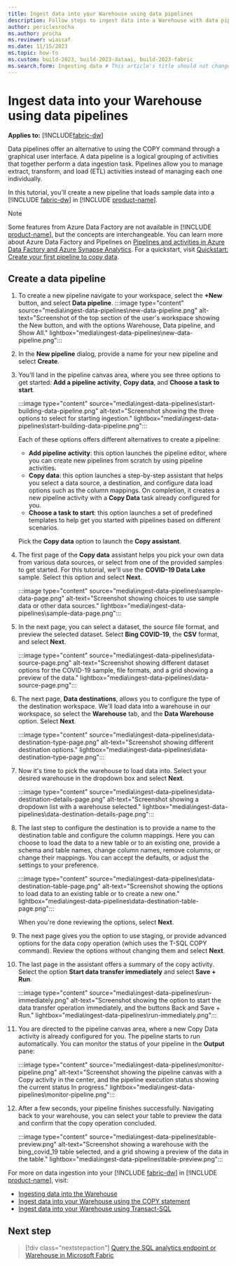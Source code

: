 ```yaml
---
title: Ingest data into your Warehouse using data pipelines
description: Follow steps to ingest data into a Warehouse with data pipelines in Microsoft Fabric.
author: periclesrocha
ms.author: procha
ms.reviewer: wiassaf
ms.date: 11/15/2023
ms.topic: how-to
ms.custom: build-2023, build-2023-dataai, build-2023-fabric
ms.search.form: Ingesting data # This article's title should not change. If so, contact engineering.
---
```

# Ingest data into your Warehouse using data pipelines

**Applies to:** [!INCLUDE[fabric-dw](includes/applies-to-version/fabric-dw.md)]

Data pipelines offer an alternative to using the COPY command through a graphical user interface. A data pipeline is a logical grouping of activities that together perform a data ingestion task. Pipelines allow you to manage extract, transform, and load (ETL) activities instead of managing each one individually.

In this tutorial, you'll create a new pipeline that loads sample data into a [!INCLUDE [fabric-dw](includes/fabric-dw.md)] in [!INCLUDE [product-name](../includes/product-name.md)].

> [!NOTE]
> Some features from Azure Data Factory are not available in [!INCLUDE [product-name](../includes/product-name.md)], but the concepts are interchangeable. You can learn more about Azure Data Factory and Pipelines on [Pipelines and activities in Azure Data Factory and Azure Synapse Analytics](/azure/data-factory/concepts-pipelines-activities). For a quickstart, visit [Quickstart: Create your first pipeline to copy data](../data-factory/create-first-pipeline-with-sample-data.md).

## Create a data pipeline

1. To create a new pipeline navigate to your workspace, select the **+New** button, and select **Data pipeline**.
    :::image type="content" source="media\ingest-data-pipelines\new-data-pipeline.png" alt-text="Screenshot of the top section of the user's workspace showing the New button, and with the options Warehouse, Data pipeline, and Show All." lightbox="media\ingest-data-pipelines\new-data-pipeline.png":::

1. In the **New pipeline** dialog, provide a name for your new pipeline and select **Create**. 

1. You'll land in the pipeline canvas area, where you see three options to get started: **Add a pipeline activity**, **Copy data**, and **Choose a task to start**.

    :::image type="content" source="media\ingest-data-pipelines\start-building-data-pipeline.png" alt-text="Screenshot showing the three options to select for starting ingestion." lightbox="media\ingest-data-pipelines\start-building-data-pipeline.png":::

    Each of these options offers different alternatives to create a pipeline:

    - **Add pipeline activity**: this option launches the pipeline editor, where you can create new pipelines from scratch by using pipeline activities.
    - **Copy data**: this option launches a step-by-step assistant that helps you select a data source, a destination, and configure data load options such as the column mappings. On completion, it creates a new pipeline activity with a **Copy Data** task already configured for you.
    - **Choose a task to start**: this option launches a set of predefined templates to help get you started with pipelines based on different scenarios.

    Pick the **Copy data** option to launch the **Copy assistant**.

1. The first page of the **Copy data** assistant helps you pick your own data from various data sources, or select from one of the provided samples to get started. For this tutorial, we'll use the **COVID-19 Data Lake** sample. Select this option and select **Next**.

    :::image type="content" source="media\ingest-data-pipelines\sample-data-page.png" alt-text="Screenshot showing choices to use sample data or other data sources." lightbox="media\ingest-data-pipelines\sample-data-page.png":::

1. In the next page, you can select a dataset, the source file format, and preview the selected dataset. Select **Bing COVID-19**, the **CSV** format, and select **Next**.

    :::image type="content" source="media\ingest-data-pipelines\data-source-page.png" alt-text="Screenshot showing different dataset options for the COVID-19 sample, file formats, and a grid showing a preview of the data." lightbox="media\ingest-data-pipelines\data-source-page.png":::

1. The next page, **Data destinations**, allows you to configure the type of the destination workspace. We'll load data into a warehouse in our workspace, so select the **Warehouse** tab, and the **Data Warehouse** option. Select **Next**.

    :::image type="content" source="media\ingest-data-pipelines\data-destination-type-page.png" alt-text="Screenshot showing different destination options." lightbox="media\ingest-data-pipelines\data-destination-type-page.png":::

1. Now it's time to pick the warehouse to load data into. Select your desired warehouse in the dropdown box and select **Next**. 

    :::image type="content" source="media\ingest-data-pipelines\data-destination-details-page.png" alt-text="Screenshot showing a dropdown list with a warehouse selected." lightbox="media\ingest-data-pipelines\data-destination-details-page.png":::

1. The last step to configure the destination is to provide a name to the destination table and configure the column mappings. Here you can choose to load the data to a new table or to an existing one, provide a schema and table names, change column names, remove columns, or change their mappings. You can accept the defaults, or adjust the settings to your preference.

    :::image type="content" source="media\ingest-data-pipelines\data-destination-table-page.png" alt-text="Screenshot showing the options to load data to an existing table or to create a new one." lightbox="media\ingest-data-pipelines\data-destination-table-page.png":::

    When you're done reviewing the options, select **Next**.

1. The next page gives you the option to use staging, or provide advanced options for the data copy operation (which uses the T-SQL COPY command). Review the options without changing them and select **Next**.
 
1. The last page in the assistant offers a summary of the copy activity. Select the option **Start data transfer immediately** and select **Save + Run**. 

    :::image type="content" source="media\ingest-data-pipelines\run-immediately.png" alt-text="Screenshot showing the option to start the data transfer operation immediately, and the buttons Back and Save + Run." lightbox="media\ingest-data-pipelines\run-immediately.png":::

1. You are directed to the pipeline canvas area, where a new Copy Data activity is already configured for you. The pipeline starts to run automatically. You can monitor the status of your pipeline in the **Output** pane: 

    :::image type="content" source="media\ingest-data-pipelines\monitor-pipeline.png" alt-text="Screenshot showing the pipeline canvas with a Copy activity in the center, and the pipeline execution status showing the current status In progress." lightbox="media\ingest-data-pipelines\monitor-pipeline.png":::

1. After a few seconds, your pipeline finishes successfully. Navigating back to your warehouse, you can select your table to preview the data and confirm that the copy operation concluded. 

    :::image type="content" source="media\ingest-data-pipelines\table-preview.png" alt-text="Screenshot showing a warehouse with the bing_covid_19 table selected, and a grid showing a preview of the data in the table." lightbox="media\ingest-data-pipelines\table-preview.png":::


For more on data ingestion into your [!INCLUDE [fabric-dw](includes/fabric-dw.md)] in [!INCLUDE [product-name](../includes/product-name.md)], visit:

- [Ingesting data into the Warehouse](ingest-data.md)
- [Ingest data into your Warehouse using the COPY statement](ingest-data-copy.md)
- [Ingest data into your Warehouse using Transact-SQL](ingest-data-tsql.md)

## Next step

> [!div class="nextstepaction"]
> [Query the SQL analytics endpoint or Warehouse in Microsoft Fabric](query-warehouse.md)
